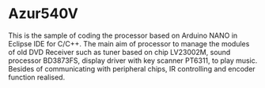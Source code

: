 # Azur540V
This is the sample of coding the processor based on Arduino NANO in Eclipse IDE for C/C++.
The main aim of processor to manage the modules of old DVD Receiver such as tuner based on chip LV23002M, sound processor BD3873FS,
display driver with key scanner PT6311, to play music.
Besides of communicating with peripheral chips, IR controlling and encoder function realised.
